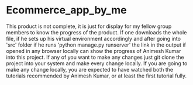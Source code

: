 # Ecommerce_app_by_me
This product is not complete, it is just for display for my fellow group members to know the progress of the product. If one downloads the whole file, if he sets up his virtual environment accordingly and after going into 'src' folder if he runs 'python manage.py runserver' the link in the output if opened in any browser locally can show the progress of Animesh Kumar into this project. If any of you want to make any changes just git clone the project into your system and make every change locally. If you are going to make any change locally, you are expected to have watched both the tutorials recommended by Animesh Kumar, or at least the first tutorial fully.
